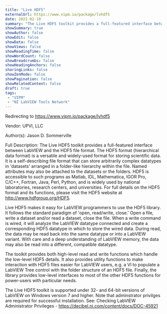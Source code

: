 ```yaml
---
title: "Live HDF5"
externalUrl: https://www.vipm.io/package/lvhdf5
date: 2021-02-10
summary: "The Live HDF5 toolkit provides a full-featured interface between LabVIEW and the HDF5 file format."
showSummary: true
showAuthor: false
showEdit: false
showData: false
showViews: false
showReadingTime: false
showWordCount: false
showBreadcrumbs: false
showHeadingAnchors: false
sharingLinks: false
showZenMode: false
showPagination: false
showRelatedContent: false
draft: true
tags:
 - "VIPM"
 - "NI LabVIEW Tools Network"
---
```


Redirecting to https://www.vipm.io/package/lvhdf5

Vendor: UPVI, LLC

Author(s): Jason D. Sommerville
 
Full Description:
The Live HDF5 toolkit provides a full-featured interface between LabVIEW and the HDF5 file format. The HDF5 format (hierarchical data format) is a versatile and widely-used format for storing scientific data. It is a self-describing file format that can store arbitrarily complex datatypes in 'datasets' arranged in a folder-like hierarchy within the file. Named attributes may also be attached to the datasets or the folders. HDF5 is accessible to such programs as Matlab, IDL, Mathematica, IGOR Pro, C/C++, Fortran, Java, Perl, Python, and is widely used by national laboratories, research centers, and universities. For full details on the HDF5 format and its functions, please visit the HDF5 website at http://www.hdfgroup.org/HDF5.

Live HDF5 makes it easy for LabVIEW programmers to use the HDF5 library. It follows the standard paradigm of 'open, read/write, close.' Open a file, write a dataset and/or read a dataset, close the file. When a write command is wired, it will analyze the LabVIEW datatype connected and create a corresponding HDF5 datatype in which to store the wired data. During read, the data may be read back into the same datatype or into a LabVIEW variant. With care and a deep understanding of LabVIEW memory, the data may also be read into a different, compatible datatype.

The toolkit provides both high-level read and write functions which handle the low-level HDF5 details. It also provides utility functions to make interaction with HDF5 files easier for LabVIEW users, e.g. a VI to populate a LabVIEW Tree control with the folder structure of an HDF5 file. Finally, the library provides low-level interfaces to most of the other HDF5 functions for power-users with particular needs.

The Live HDF5 toolkit is supported under 32- and 64-bit versions of LabVIEW on Windows version 7 and higher. Note that adminstrator privilges are required for successful installation. See:
Checking LabVIEW Administrator Privileges - https://decibel.ni.com/content/docs/DOC-45921